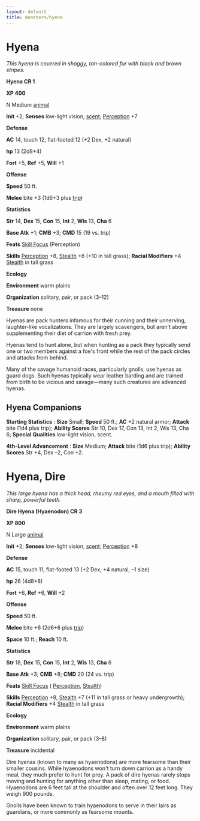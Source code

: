 ```yaml
---
layout: default
title: monsters/hyena
---
```

# Hyena

_This hyena is covered in shaggy, tan-colored fur with black and brown stripes._

**Hyena CR 1**

**XP 400**

N Medium [animal](creatureTypes#_animal)

**Init** +2; **Senses** low-light vision, [scent](universalMonsterRules#_scent); [Perception](../skills/perception#_perception) +7

**Defense**

**AC** 14, touch 12, flat-footed 12 (+2 Dex, +2 natural)

**hp** 13 (2d8+4)

**Fort** +5, **Ref** +5, **Will** +1

**Offense**

**Speed** 50 ft.

**Melee** bite +3 (1d6+3 plus [trip](universalMonsterRules#_trip))

**Statistics**

**Str** 14, **Dex** 15, **Con** 15, **Int** 2, **Wis** 13, **Cha** 6

**Base Atk** +1; **CMB** +3; **CMD** 15 (19 vs. trip)

**Feats** [Skill Focus](../feats#_skill-focus) (Perception)

**Skills** [Perception](../skills/perception#_perception) +8, [Stealth](../skills/stealth#_stealth) +6 (+10 in tall grass); **Racial Modifiers** +4 [Stealth](../skills/stealth#_stealth) in tall grass

**Ecology**

**Environment** warm plains

**Organization** solitary, pair, or pack (3–12)

**Treasure** none

Hyenas are pack hunters infamous for their cunning and their unnerving, laughter-like vocalizations. They are largely scavengers, but aren't above supplementing their diet of carrion with fresh prey.

Hyenas tend to hunt alone, but when hunting as a pack they typically send one or two members against a foe's front while the rest of the pack circles and attacks from behind.

Many of the savage humanoid races, particularly gnolls, use hyenas as guard dogs. Such hyenas typically wear leather barding and are trained from birth to be vicious and savage—many such creatures are advanced hyenas.

## Hyena Companions

**Starting Statistics** : **Size** Small; **Speed** 50 ft.; **AC** +2 natural armor; **Attack** bite (1d4 plus trip); **Ability Scores** Str 10, Dex 17, Con 13, Int 2, Wis 13, Cha 6; **Special Qualities** low-light vision, scent.

**4th-Level Advancement** : **Size** Medium; **Attack** bite (1d6 plus trip); **Ability Scores** Str +4, Dex –2, Con +2.

# Hyena, Dire

_This large hyena has a thick head, rheumy red eyes, and a mouth filled with sharp, powerful teeth._

**Dire Hyena (Hyaenodon) CR 3**

**XP 800**

N Large [animal](creatureTypes#_animal)

**Init** +2; **Senses** low-light vision, [scent](universalMonsterRules#_scent); [Perception](../skills/perception#_perception) +8

**Defense**

**AC** 15, touch 11, flat-footed 13 (+2 Dex, +4 natural, –1 size)

**hp** 26 (4d8+8)

**Fort** +6, **Ref** +6, **Will** +2

**Offense**

**Speed** 50 ft.

**Melee** bite +6 (2d6+6 plus [trip](universalMonsterRules#_trip))

**Space** 10 ft.; **Reach** 10 ft.

**Statistics**

**Str** 18, **Dex** 15, **Con** 15, **Int** 2, **Wis** 13, **Cha** 6

**Base Atk** +3; **CMB** +8; **CMD** 20 (24 vs. trip)

**Feats** [Skill Focus](../feats#_skill-focus) ( [Perception](../skills/perception#_perception), [Stealth](../skills/stealth#_stealth))

**Skills** [Perception](../skills/perception#_perception) +8, [Stealth](../skills/stealth#_stealth) +7 (+11 in tall grass or heavy undergrowth); **Racial Modifiers** +4 [Stealth](../skills/stealth#_stealth) in tall grass

**Ecology**

**Environment** warm plains

**Organization** solitary, pair, or pack (3–8)

**Treasure** incidental

Dire hyenas (known to many as hyaenodons) are more fearsome than their smaller cousins. While hyaenodons won't turn down carrion as a handy meal, they much prefer to hunt for prey. A pack of dire hyenas rarely stops moving and hunting for anything other than sleep, mating, or food. Hyaenodons are 6 feet tall at the shoulder and often over 12 feet long. They weigh 900 pounds.

Gnolls have been known to train hyaenodons to serve in their lairs as guardians, or more commonly as fearsome mounts.

